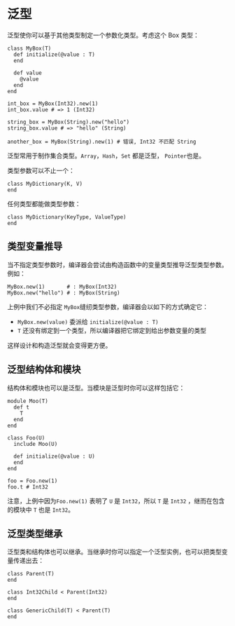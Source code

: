 # 泛型

泛型使你可以基于其他类型制定一个参数化类型。考虑这个 Box 类型：

```crystal
class MyBox(T)
  def initialize(@value : T)
  end

  def value
    @value
  end
end

int_box = MyBox(Int32).new(1)
int_box.value # => 1 (Int32)

string_box = MyBox(String).new("hello")
string_box.value # => "hello" (String)

another_box = MyBox(String).new(1) # 错误, Int32 不匹配 String
```

泛型常用于制作集合类型。`Array`，`Hash`，`Set` 都是泛型， `Pointer`也是。

类型参数可以不止一个：

```crystal
class MyDictionary(K, V)
end
```

任何类型都能做类型参数：

```crystal
class MyDictionary(KeyType, ValueType)
end
```

## 类型变量推导

当不指定类型参数时，编译器会尝试由构造函数中的变量类型推导泛型类型参数。例如：

```crystal
MyBox.new(1)       # : MyBox(Int32)
MyBox.new("hello") # : MyBox(String)
```

上例中我们不必指定 `MyBox`缝纫类型参数，编译器会以如下的方式确定它：

* `MyBox.new(value)` 委派给 `initialize(@value : T)`
* `T` 还没有绑定到一个类型，所以编译器把它绑定到给出参数变量的类型

这样设计和构造泛型就会变得更方便。

## 泛型结构体和模块

结构体和模块也可以是泛型。当模块是泛型时你可以这样包括它：

```crystal
module Moo(T)
  def t
    T
  end
end

class Foo(U)
  include Moo(U)

  def initialize(@value : U)
  end
end

foo = Foo.new(1)
foo.t # Int32
```

注意，上例中因为`Foo.new(1)` 表明了 `U` 是 `Int32`，所以 `T` 是 `Int32` ，继而在包含的模块中 `T` 也是 `Int32`。

## 泛型类型继承

泛型类和结构体也可以继承。当继承时你可以指定一个泛型实例，也可以把类型变量传递出去：

```crystal
class Parent(T)
end

class Int32Child < Parent(Int32)
end

class GenericChild(T) < Parent(T)
end
```
